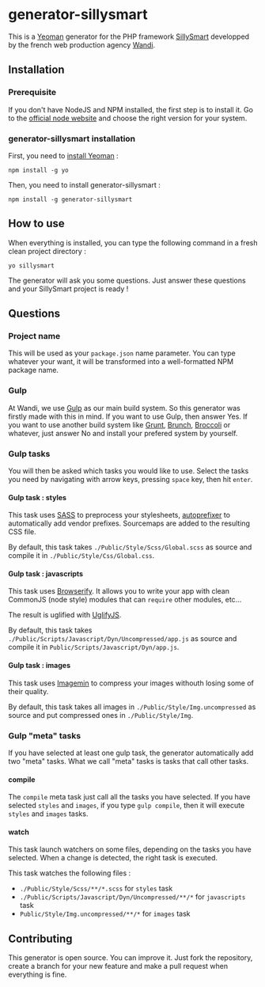 # generator-sillysmart

This is a [Yeoman](http://www.yeoman.io/) generator for the PHP framework [SillySmart](http://www.sillysmart.org/) developped by the french web production agency [Wandi](http://www.wandi.fr/).

## Installation

### Prerequisite

If you don't have NodeJS and NPM installed, the first step is to install it. Go to the [official node website](http://nodejs.org/) and choose the right version for your system.

### generator-sillysmart installation

First, you need to [install Yeoman](http://yeoman.io/learning/index.html) :

    npm install -g yo

Then, you need to install generator-sillysmart :

    npm install -g generator-sillysmart

## How to use

When everything is installed, you can type the following command in a fresh clean project directory :

    yo sillysmart

The generator will ask you some questions. Just answer these questions and your SillySmart project is ready !

## Questions

### Project name

This will be used as your `package.json` name parameter. You can type whatever your want, it will be transformed into a well-formatted NPM package name.

### Gulp

At Wandi, we use [Gulp](http://gulpjs.com/) as our main build system. So this generator was firstly made with this in mind. If you want to use Gulp, then answer Yes. If you want to use another build system like [Grunt](http://gruntjs.com/), [Brunch](http://brunch.io/), [Broccoli](http://broccolijs.com/) or whatever, just answer No and install your prefered system by yourself.

### Gulp tasks

You will then be asked which tasks you would like to use. Select the tasks you need by navigating with arrow keys, pressing `space` key, then hit `enter`.

#### Gulp task : styles

This task uses [SASS](http://sass-lang.com/) to preprocess your stylesheets, [autoprefixer](https://github.com/postcss/autoprefixer) to automatically add vendor prefixes. Sourcemaps are added to the resulting CSS file.

By default, this task takes `./Public/Style/Scss/Global.scss` as source and compile it in `./Public/Style/Css/Global.css`.

#### Gulp task : javascripts

This task uses [Browserify](http://browserify.org/). It allows you to write your app with clean CommonJS (node style) modules that can `require` other modules, etc...

The result is uglified with [UglifyJS](https://github.com/mishoo/UglifyJS).

By default, this task takes `./Public/Scripts/Javascript/Dyn/Uncompressed/app.js` as source and compile it in `Public/Scripts/Javascript/Dyn/app.js`.

#### Gulp task : images

This task uses [Imagemin](https://github.com/imagemin/imagemin) to compress your images withouth losing some of their quality.

By default, this task takes all images in `./Public/Style/Img.uncompressed` as source and put compressed ones in `./Public/Style/Img`.

### Gulp "meta" tasks

If you have selected at least one gulp task, the generator automatically add two "meta" tasks. What we call "meta" tasks is tasks that call other tasks.

#### compile

The `compile` meta task just call all the tasks you have selected. If you have selected `styles` and `images`, if you type `gulp compile`, then it will execute `styles` and `images` tasks.

#### watch

This task launch watchers on some files, depending on the tasks you have selected. When a change is detected, the right task is executed.

This task watches the following files :

* `./Public/Style/Scss/**/*.scss` for `styles` task
* `./Public/Scripts/Javascript/Dyn/Uncompressed/**/*` for `javascripts` task
* `Public/Style/Img.uncompressed/**/*` for `images` task

## Contributing

This generator is open source. You can improve it. Just fork the repository, create a branch for your new feature and make a pull request when everything is fine.